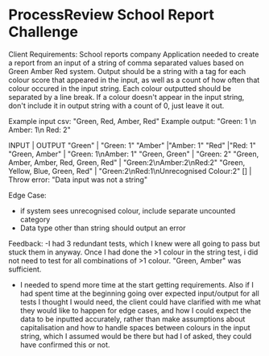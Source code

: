 # ProcessReview School Report Challenge
Client Requirements:
School reports company
Application needed to create a report from an input of a string of comma separated values based on Green Amber Red system. 
Output should be a string with a tag for each colour score that appeared in the input, as well as a count of how often that colour occured in the input string. Each colour outputted should be separated by a line break. 
If a colour doesn't appear in the input string, don't include it in output string with a count of 0, just leave it out. 

Example input csv: "Green, Red, Amber, Red"
Example output: "Green: 1 \n Amber: 1\n Red: 2"

INPUT               | OUTPUT
"Green"             | "Green: 1"
"Amber"             |"Amber: 1"
"Red"               |"Red: 1" 
"Green, Amber"      | "Green: 1\nAmber: 1"
"Green, Green"      | "Green: 2"
"Green, Amber, Amber, Red, Green, Red" | "Green:2\nAmber:2\nRed:2"
"Green, Yellow, Blue, Green, Red"      | "Green:2\nRed:1\nUnrecognised Colour:2"
[]                  | Throw error: "Data input was not a string"

Edge Case: 
- if system sees unrecognised colour, include separate uncounted category
- Data type other than string should output an error

Feedback: 
-I had 3 redundant tests, which I knew were all going to pass but stuck them in anyway. Once I had done the >1 colour in the string test, i did not need to test for all combinations of >1 colour. "Green, Amber" was sufficient.
- I needed to spend more time at the start getting requirements. Also if I had spent time at the beginning going over expected input/output for all tests I thought I would need, the client could have clarified with me what they would like to happen for edge cases, and how I could expect the data to be inputted accurately, rather than make assumptions about capitalisation and how to handle spaces between colours in the input string, which I assumed would be there but had I of asked, they could have confirmed this or not.  

